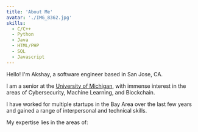 ```yaml
---
title: 'About Me'
avatar: './IMG_8362.jpg'
skills:
  - C/C++
  - Python
  - Java
  - HTML/PHP
  - SQL
  - Javascript
---
```


Hello! I'm Akshay, a software engineer based in San Jose, CA.

I am a senior at the [University of Michigan](https://www.umich.edu/), with immense interest in the areas of Cybersecurity, Machine Learning, and Blockchain.

I have worked for multiple startups in the Bay Area over the last few years and gained a range of interpersonal and technical skills.

My expertise lies in the areas of:
